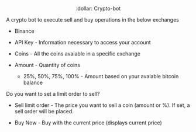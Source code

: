 <p align="center"> :dollar: Crypto-bot </p>

A crypto bot to execute sell and buy operations in the below exchanges
- Binance

- API Key - Information necessary to access your account
- Coins - All the coins avaiable in a specific exchange

- Amount - Quantity of coins
  - 25%, 50%, 75%, 100% - Amount based on your avaiable bitcoin balance

Do you want to set a limit order to sell?
- Sell limit order - The price you want to sell a coin (amount or %). If set, a sell order will be placed.

- Buy Now - Buy with the current price (displays current price)
